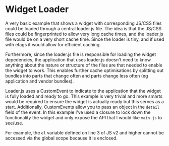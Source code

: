 # Widget Loader

A very basic example that shows a widget with corresponding JS/CSS files could be loaded through a central loader.js 
file.  The idea is that the JS/CSS files could be fingerprinted to allow very long cache times, and the loader.js file
would be on a very short cache time.  Since the loader is tiny, and if used with etags it would allow for efficient 
caching.

Furthermore, since the loader.js file is responsible for loading the widget depedencies, the application that uses
loader.js doesn't need to know anything about the nature or structure of the files are that needed to enable
the widget to work.  This enables further cache optimisations by splitting out bundles into parts that change often
and parts change less often (eg application and vendor bundles).

Loader.js uses a CustomEvent to indicate to the application that the widget is fully loaded and ready to go.  This
example is very trivial and more smarts would be required to ensure the widget is actually ready but this serves as a
start.  Additionally, CustomEvents allow you to pass an object in the `detail` field of the event.  In this example
I've used a closure to lock down the functionality the widget and only expose the API that I would like `main.js` to 
see/use.  

For example, the `el` variable defined on line 3 of JS v2 and higher cannot be accessed via the global scope because
it is enclosed.

